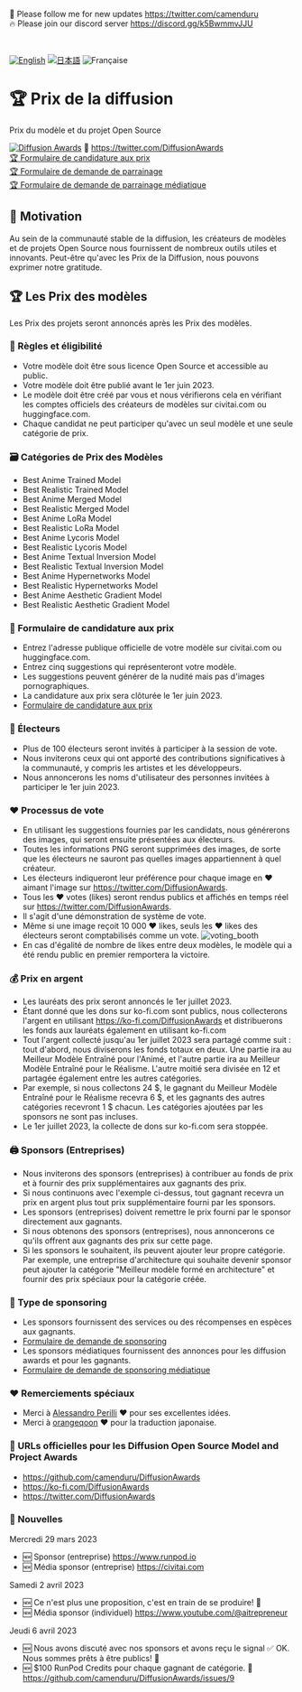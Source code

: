 🐣 Please follow me for new updates https://twitter.com/camenduru <br />
🔥 Please join our discord server https://discord.gg/k5BwmmvJJU

<br />

[![English](https://user-images.githubusercontent.com/54370274/229683685-bb9e3dfb-9f76-46a6-bc8c-fc683fdb7d94.svg)](https://github.com/camenduru/DiffusionAwards/blob/main/README.md)
[![日本語](https://user-images.githubusercontent.com/54370274/229684475-74bfa4b6-5f46-49e2-bbe8-f842c886d54e.svg)](https://github.com/camenduru/DiffusionAwards/blob/main/README.jp.md)
![Française](https://user-images.githubusercontent.com/54370274/230513376-4aa1f98e-9dce-4100-b5e1-f9179ae67258.svg)

# 🏆 Prix de la diffusion
Prix du modèle et du projet Open Source

[![Diffusion Awards](https://user-images.githubusercontent.com/54370274/230508650-9fe0f8e7-a1ce-414b-8a55-25436c8f539d.png)](https://github.com/camenduru/DiffusionAwards)
🐣 https://twitter.com/DiffusionAwards <br />
[🏆 Formulaire de candidature aux prix](https://github.com/camenduru/DiffusionAwards/issues/new?assignees=&labels=&template=award_application.yml) <br />
[🏆 Formulaire de demande de parrainage](https://github.com/camenduru/DiffusionAwards/issues/new?assignees=&labels=&template=sponsor_application.yml) <br />
[🏆 Formulaire de demande de parrainage médiatique](https://github.com/camenduru/DiffusionAwards/issues/new?assignees=&labels=&template=media_sponsor_application.yml) <br />

## 🥳 Motivation
Au sein de la communauté stable de la diffusion, les créateurs de modèles et de projets Open Source nous fournissent de nombreux outils utiles et innovants. Peut-être qu'avec les Prix de la Diffusion, nous pouvons exprimer notre gratitude.

## 🏆 Les Prix des modèles
Les Prix des projets seront annoncés après les Prix des modèles.

### 📕 Règles et éligibilité
- Votre modèle doit être sous licence Open Source et accessible au public.
- Votre modèle doit être publié avant le 1er juin 2023.
- Le modèle doit être créé par vous et nous vérifierons cela en vérifiant les comptes officiels des créateurs de modèles sur civitai.com ou huggingface.com.
- Chaque candidat ne peut participer qu'avec un seul modèle et une seule catégorie de prix.

### 🗃 Catégories de Prix des Modèles
- Best Anime Trained Model
- Best Realistic Trained Model
- Best Anime Merged Model
- Best Realistic Merged Model
- Best Anime LoRa Model
- Best Realistic LoRa Model
- Best Anime Lycoris Model
- Best Realistic Lycoris Model
- Best Anime Textual Inversion Model
- Best Realistic Textual Inversion Model
- Best Anime Hypernetworks Model
- Best Realistic Hypernetworks Model
- Best Anime Aesthetic Gradient Model
- Best Realistic Aesthetic Gradient Model

### 📄 Formulaire de candidature aux prix
- Entrez l'adresse publique officielle de votre modèle sur civitai.com ou huggingface.com.
- Entrez cinq suggestions qui représenteront votre modèle.
- Les suggestions peuvent générer de la nudité mais pas d'images pornographiques.
- La candidature aux prix sera clôturée le 1er juin 2023.
- [Formulaire de candidature aux prix](https://github.com/camenduru/DiffusionAwards/issues/new?assignees=&labels=&template=award_application.yml)

### 👀 Électeurs
- Plus de 100 électeurs seront invités à participer à la session de vote.
- Nous inviterons ceux qui ont apporté des contributions significatives à la communauté, y compris les artistes et les développeurs.
- Nous annoncerons les noms d'utilisateur des personnes invitées à participer le 1er juin 2023.

### ❤ Processus de vote
- En utilisant les suggestions fournies par les candidats, nous générerons des images, qui seront ensuite présentées aux électeurs.
- Toutes les informations PNG seront supprimées des images, de sorte que les électeurs ne sauront pas quelles images appartiennent à quel créateur.
- Les électeurs indiqueront leur préférence pour chaque image en ❤ aimant l'image sur https://twitter.com/DiffusionAwards.
- Tous les ❤ votes (likes) seront rendus publics et affichés en temps réel sur https://twitter.com/DiffusionAwards.
- Il s'agit d'une démonstration de système de vote.
- Même si une image reçoit 10 000 ❤ likes, seuls les ❤ likes des électeurs seront comptabilisés comme un vote.
![voting_booth](https://user-images.githubusercontent.com/54370274/228962278-63e2cf79-6026-476d-aa36-34e02e2ddf19.png)
- En cas d'égalité de nombre de likes entre deux modèles, le modèle qui a été rendu public en premier remportera la victoire.

### 💰 Prix en argent
- Les lauréats des prix seront annoncés le 1er juillet 2023.
- Étant donné que les dons sur ko-fi.com sont publics, nous collecterons l'argent en utilisant https://ko-fi.com/DiffusionAwards et distribuerons les fonds aux lauréats également en utilisant ko-fi.com
- Tout l'argent collecté jusqu'au 1er juillet 2023 sera partagé comme suit : tout d'abord, nous diviserons les fonds totaux en deux. Une partie ira au Meilleur Modèle Entraîné pour l'Animé, et l'autre partie ira au Meilleur Modèle Entraîné pour le Réalisme. L'autre moitié sera divisée en 12 et partagée également entre les autres catégories.
- Par exemple, si nous collectons 24 $, le gagnant du Meilleur Modèle Entraîné pour le Réalisme recevra 6 $, et les gagnants des autres catégories recevront 1 $ chacun. Les catégories ajoutées par les sponsors ne sont pas incluses.
- Le 1er juillet 2023, la collecte de dons sur ko-fi.com sera stoppée.

### 🖨 Sponsors (Entreprises)
- Nous inviterons des sponsors (entreprises) à contribuer au fonds de prix et à fournir des prix supplémentaires aux gagnants des prix.
- Si nous continuons avec l'exemple ci-dessus, tout gagnant recevra un prix en argent plus tout prix supplémentaire fourni par les sponsors.
- Les sponsors (entreprises) doivent remettre le prix fourni par le sponsor directement aux gagnants.
- Si nous obtenons des sponsors (entreprises), nous annoncerons ce qu'ils offrent aux gagnants des prix sur cette page.
- Si les sponsors le souhaitent, ils peuvent ajouter leur propre catégorie. Par exemple, une entreprise d'architecture qui souhaite devenir sponsor peut ajouter la catégorie "Meilleur modèle formé en architecture" et fournir des prix spéciaux pour la catégorie créée.

### 🍡 Type de sponsoring
- Les sponsors fournissent des services ou des récompenses en espèces aux gagnants.
- [Formulaire de demande de sponsoring](https://github.com/camenduru/DiffusionAwards/issues/new?assignees=&labels=&template=sponsor_application.yml)
- Les sponsors médiatiques fournissent des annonces pour les diffusion awards et pour les gagnants.
- [Formulaire de demande de sponsoring médiatique](https://github.com/camenduru/DiffusionAwards/issues/new?assignees=&labels=&template=media_sponsor_application.yml)

### ❤ Remerciements spéciaux
- Merci à [Alessandro Perilli](https://twitter.com/giano) ❤ pour ses excellentes idées.
- Merci à [orangeqoon](https://twitter.com/orangeqoon) ❤ pour la traduction japonaise.

### 🔗 URLs officielles pour les Diffusion Open Source Model and Project Awards
- https://github.com/camenduru/DiffusionAwards
- https://ko-fi.com/DiffusionAwards
- https://twitter.com/DiffusionAwards

### 📢 Nouvelles
Mercredi 29 mars 2023
- 🆕 Sponsor (entreprise) https://www.runpod.io
- 🆕 Média sponsor (entreprise) https://civitai.com

Samedi 2 avril 2023
- 🆕 Ce n'est plus une proposition, c'est en train de se produire! 🥳
- 🆕 Média sponsor (individuel) https://www.youtube.com/@aitrepreneur

Jeudi 6 avril 2023
- 🆕 Nous avons discuté avec nos sponsors et avons reçu le signal ✅ OK. Nous sommes prêts à être publics! 🥳
- 🆕 $100 RunPod Credits pour chaque gagnant de catégorie. 🥳 https://github.com/camenduru/DiffusionAwards/issues/9
